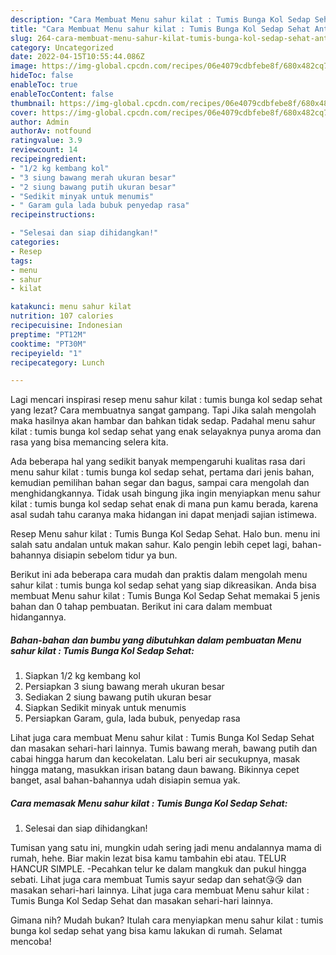 ```yaml
---
description: "Cara Membuat Menu sahur kilat : Tumis Bunga Kol Sedap Sehat Anti Gagal"
title: "Cara Membuat Menu sahur kilat : Tumis Bunga Kol Sedap Sehat Anti Gagal"
slug: 264-cara-membuat-menu-sahur-kilat-tumis-bunga-kol-sedap-sehat-anti-gagal
category: Uncategorized
date: 2022-04-15T10:55:44.086Z
image: https://img-global.cpcdn.com/recipes/06e4079cdbfebe8f/680x482cq70/menu-sahur-kilat-tumis-bunga-kol-sedap-sehat-foto-resep-utama.jpg
hideToc: false
enableToc: true
enableTocContent: false
thumbnail: https://img-global.cpcdn.com/recipes/06e4079cdbfebe8f/680x482cq70/menu-sahur-kilat-tumis-bunga-kol-sedap-sehat-foto-resep-utama.jpg
cover: https://img-global.cpcdn.com/recipes/06e4079cdbfebe8f/680x482cq70/menu-sahur-kilat-tumis-bunga-kol-sedap-sehat-foto-resep-utama.jpg
author: Admin
authorAv: notfound
ratingvalue: 3.9
reviewcount: 14
recipeingredient:
- "1/2 kg kembang kol"
- "3 siung bawang merah ukuran besar"
- "2 siung bawang putih ukuran besar"
- "Sedikit minyak untuk menumis"
- " Garam gula lada bubuk penyedap rasa"
recipeinstructions:

- "Selesai dan siap dihidangkan!"
categories:
- Resep
tags:
- menu
- sahur
- kilat

katakunci: menu sahur kilat 
nutrition: 107 calories
recipecuisine: Indonesian
preptime: "PT12M"
cooktime: "PT30M"
recipeyield: "1"
recipecategory: Lunch

---
```



Lagi mencari inspirasi resep menu sahur kilat : tumis bunga kol sedap sehat yang lezat? Cara membuatnya sangat gampang. Tapi Jika salah mengolah maka hasilnya akan hambar dan bahkan tidak sedap. Padahal menu sahur kilat : tumis bunga kol sedap sehat yang enak selayaknya punya aroma dan rasa yang bisa memancing selera kita.


Ada beberapa hal yang sedikit banyak mempengaruhi kualitas rasa dari menu sahur kilat : tumis bunga kol sedap sehat, pertama dari jenis bahan, kemudian pemilihan bahan segar dan bagus, sampai cara mengolah dan menghidangkannya. Tidak usah bingung jika ingin menyiapkan menu sahur kilat : tumis bunga kol sedap sehat enak di mana pun kamu berada, karena asal sudah tahu caranya maka hidangan ini dapat menjadi sajian istimewa.

Resep Menu sahur kilat : Tumis Bunga Kol Sedap Sehat. Halo bun. menu ini salah satu andalan untuk makan sahur. Kalo pengin lebih cepet lagi, bahan-bahannya disiapin sebelom tidur ya bun.


Berikut ini ada beberapa cara mudah dan praktis dalam mengolah menu sahur kilat : tumis bunga kol sedap sehat yang siap dikreasikan. Anda bisa membuat Menu sahur kilat : Tumis Bunga Kol Sedap Sehat memakai 5 jenis bahan dan 0 tahap pembuatan. Berikut ini cara dalam membuat hidangannya.

<!--inarticleads1-->

##### Bahan-bahan dan bumbu yang dibutuhkan dalam pembuatan Menu sahur kilat : Tumis Bunga Kol Sedap Sehat:

1. Siapkan 1/2 kg kembang kol
1. Persiapkan 3 siung bawang merah ukuran besar
1. Sediakan 2 siung bawang putih ukuran besar
1. Siapkan Sedikit minyak untuk menumis
1. Persiapkan  Garam, gula, lada bubuk, penyedap rasa


Lihat juga cara membuat Menu sahur kilat : Tumis Bunga Kol Sedap Sehat dan masakan sehari-hari lainnya. Tumis bawang merah, bawang putih dan cabai hingga harum dan kecokelatan. Lalu beri air secukupnya, masak hingga matang, masukkan irisan batang daun bawang. Bikinnya cepet banget, asal bahan-bahannya udah disiapin semua yak. 

<!--inarticleads2-->

##### Cara memasak Menu sahur kilat : Tumis Bunga Kol Sedap Sehat:


1. Selesai dan siap dihidangkan!

Tumisan yang satu ini, mungkin udah sering jadi menu andalannya mama di rumah, hehe. Biar makin lezat bisa kamu tambahin ebi atau. TELUR HANCUR SIMPLE. -Pecahkan telur ke dalam mangkuk dan pukul hingga sebati. Lihat juga cara membuat Tumis sayur sedap dan sehat😘😘 dan masakan sehari-hari lainnya. Lihat juga cara membuat Menu sahur kilat : Tumis Bunga Kol Sedap Sehat dan masakan sehari-hari lainnya. 

Gimana nih? Mudah bukan? Itulah cara menyiapkan menu sahur kilat : tumis bunga kol sedap sehat yang bisa kamu lakukan di rumah. Selamat mencoba!

